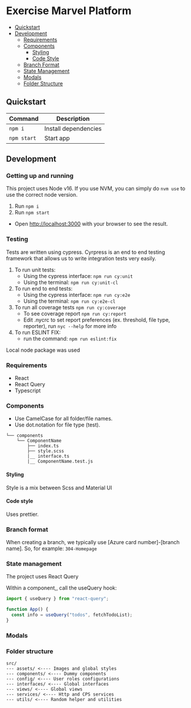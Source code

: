 # Exercise Marvel Platform

<!-- START doctoc generated TOC please keep comment here to allow auto update -->
<!-- DON'T EDIT THIS SECTION, INSTEAD RE-RUN doctoc TO UPDATE -->

- [Quickstart](#quickstart)
- [Development](#development)
  - [Requirements](#requirements)
  - [Components](#components)
    - [Styling](#styling)
    - [Code Style](#code-style)
  - [Branch Format](#branch-format)
  - [State Management](#state-management)
  - [Modals](#modals)
  - [Folder Structure](#folder-structure)

<!-- END doctoc generated TOC please keep comment here to allow auto update -->

## Quickstart

| Command     | Description          |
| ----------- | -------------------- |
| `npm i`     | Install dependencies |
| `npm start` | Start app            |

## Development

### Getting up and running

This project uses Node v16. If you use NVM, you can simply do `nvm use` to use the correct node version.

1. Run `npm i`
2. Run `npm start`

- Open [http://localhost:3000](http://localhost:3000) with your browser to see the result.

### Testing

Tests are written using cypress. Cyrpress is an end to end testing framework that allows us to write integration tests very easily.

1. To run unit tests:
    - Using the cypress interface: `npm run cy:unit`
    - Using the terminal: `npm run cy:unit-cl`
2. To run end to end tests:
    - Using the cypress interface: `npm run cy:e2e`
    - Using the terminal: `npm run cy:e2e-cl`
3. To run all coverage tests `npm run cy:coverage`
    - To see coverage report `npm run cy:report`
    - Edit .nycrc to set report preferences (ex. threshold, file type, reporter), run `nyc --help` for more info
4. To run ESLINT FIX:
    - run the command: `npm run eslint:fix`

Local node package was used

### Requirements

- React
- React Query
- Typescript

### Components

- Use CamelCase for all folder/file names.
- Use dot.notation for file type (test).

```
└── components
    └── ComponentName
        ├── index.ts
        ├── style.scss
        |__ interface.ts
        |__ ComponentName.test.js
```

#### Styling

Style is a mix between Scss and Material UI

#### Code style

Uses prettier.

### Branch format

When creating a branch, we typically use [Azure card number]-[branch name]. So, for example: `304-Homepage`

### State management

The project uses React Query

Within a component,, call the useQuery hook:

```js
import { useQuery } from "react-query";

function App() {
  const info = useQuery("todos", fetchTodoList);
}
```

### Modals

### Folder structure

```
src/
--- assets/ <---- Images and global styles
--- components/ <---- Dummy components
--- config/ <---- User roles configurations
--- interfaces/ <---- Global interfaces
--- views/ <---- Global views
--- services/ <---- Http and CPS services
--- utils/ <---- Random helper and utilities

```
